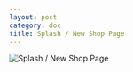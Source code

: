 ```yaml
---
layout: post
category: doc
title: Splash / New Shop Page
---
```


![Splash / New Shop Page](/assets/img/02_-_Splash_-_New_Shop.png)